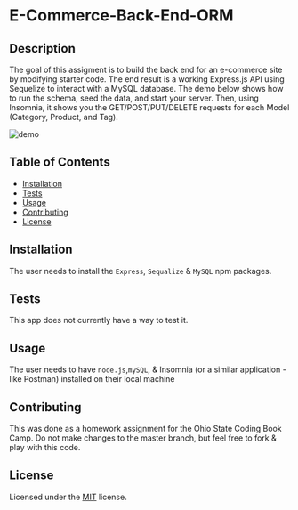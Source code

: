 # E-Commerce-Back-End-ORM

## Description
The goal of this assigment is to build the back end for an e-commerce site by modifying starter code. The end result is a working Express.js API using Sequelize to interact with a MySQL database. The demo below shows how to run the schema, seed the data, and start your server. Then, using Insomnia, it shows you the GET/POST/PUT/DELETE requests for each Model (Category, Product, and Tag). 

![demo](./assets/demo.gif)

## Table of Contents
- [Installation](#installation)
- [Tests](#tests)
- [Usage](#usage)
- [Contributing](#contributing)
- [License](#license)

## Installation
The user needs to install the `Express`, `Sequalize` & `MySQL` npm packages. 

## Tests
This app does not currently have a way to test it.

## Usage 
The user needs to have `node.js`,`mySQL`, & Insomnia (or a similar application - like Postman) installed on their local machine 

## Contributing 
This was done as a homework assignment for the Ohio State Coding Book Camp. Do not make changes to the master branch, but feel free to fork & play with this code.

## License 
Licensed under the [MIT](./assets/LICENSE.txt) license.